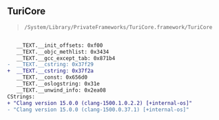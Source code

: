 ## TuriCore

> `/System/Library/PrivateFrameworks/TuriCore.framework/TuriCore`

```diff

   __TEXT.__init_offsets: 0xf00
   __TEXT.__objc_methlist: 0x3434
   __TEXT.__gcc_except_tab: 0x871b4
-  __TEXT.__cstring: 0x37f29
+  __TEXT.__cstring: 0x37f2a
   __TEXT.__const: 0x656d0
   __TEXT.__oslogstring: 0x31e
   __TEXT.__unwind_info: 0x2ea08
CStrings:
+ "Clang version 15.0.0 (clang-1500.1.0.2.2) [+internal-os]"
- "Clang version 15.0.0 (clang-1500.0.37.1) [+internal-os]"

```
